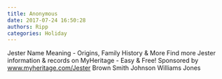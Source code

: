 ```yaml
---
title: Anonymous
date: 2017-07-24 16:50:28
authors: Ripp
categories: Holiday
---
```


 Jester Name Meaning - Origins, Family History &amp; More
Find more Jester information &amp; records on MyHeritage - Easy &amp; Free!
Sponsored by www.myheritage.com/Jester
Brown
Smith
Johnson
Williams
Jones